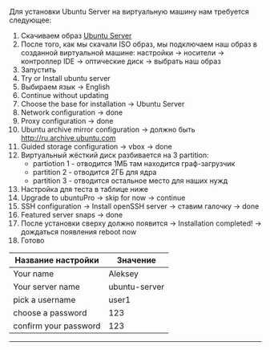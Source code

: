 Для установки Ubuntu Server на виртуальную машину нам требуется следующее:
1. Скачиваем образ [Ubuntu Server](https://ubuntu.com/download/server)
2. После того, как мы скачали ISO образ, мы подключаем наш образ в созданной виртуальной машине: настройки -> носители -> контроллер IDE -> оптические диск -> выбрать наш образ
3. Запустить
4. Try or Install ubuntu server
5. Выбираем язык -> English 
6. Continue without updating
7. Choose the base for installation -> Ubuntu Server
8. Network configuration -> done
9. Proxy configuration -> done
10. Ubuntu archive mirror configuration -> должно быть http://ru.archive.ubuntu.com
11. Guided storage configuration -> vbox -> done
12. Виртуальный жёсткий диск разбивается на 3 partition:
	- partiotion 1 - отводится 1МБ там находится граф-загрузчик 
	- partition 2 - отводится 2ГБ для ядра
	- partition 3 - отводится остальное место для наших нужд
13. Настройка для теста в таблице ниже
14. Upgrade to ubuntuPro -> skip for now -> continue
15. SSH configuration -> Install openSSH server -> ставим галочку -> done
16. Featured server snaps -> done
17. После установки сверху должно появится -> Installation completed! -> дождаться появления reboot now 
18. Готово

| Название настройки    | Значение      |
| --------------------- | ------------- |
| Your name             | Aleksey       |
| Your server name      | ubuntu-server |
| pick a username       | user1         |
| choose a password     | 123           |
| confirm your password | 123           |

---
